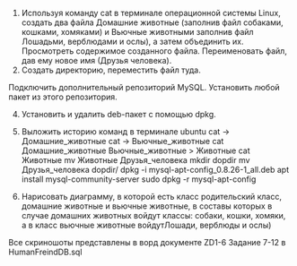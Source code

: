 1. Используя команду cat в терминале операционной системы Linux, создать 
два файла Домашние животные (заполнив файл собаками, кошками,
хомяками) и Вьючные животными заполнив файл Лошадьми, верблюдами и 
ослы), а затем объединить их. Просмотреть содержимое созданного файла. 
Переименовать файл, дав ему новое имя (Друзья человека).
2. Создать директорию, переместить файл туда. 


Подключить дополнительный репозиторий MySQL. Установить любой пакет
из этого репозитория.
 
4. Установить и удалить deb-пакет с помощью dpkg.
 
5. Выложить историю команд в терминале ubuntu
cat -> Домашние_животные
cat -> Вьючные_животные
cat Домашние_животные Вьючные_животные > Животные
cat Животные
mv Животные Друзья_человека
mkdir dopdir
mv Друзья_человека dopdir/
dpkg -i mysql-apt-config_0.8.26-1_all.deb
apt install mysql-community-server
sudo dpkg -r mysql-apt-config

6. Нарисовать диаграмму, в которой есть класс родительский класс, домашние
животные и вьючные животные, в составы которых в случае домашних
животных войдут классы: собаки, кошки, хомяки, а в класс вьючные животные войдутЛошади, верблюды и ослы)

Все скриношоты представлены в ворд документе ZD1-6
Задание 7-12 в HumanFreindDB.sql





 
